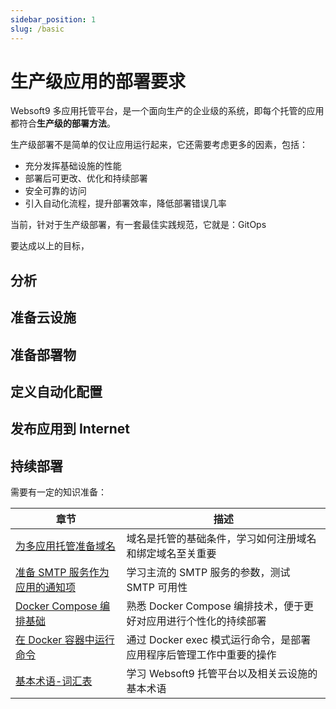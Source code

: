 ```yaml
---
sidebar_position: 1
slug: /basic
---
```


# 生产级应用的部署要求

Websoft9 多应用托管平台，是一个面向生产的企业级的系统，即每个托管的应用都符合**生产级的部署方法**。

生产级部署不是简单的仅让应用运行起来，它还需要考虑更多的因素，包括：

- 充分发挥基础设施的性能
- 部署后可更改、优化和持续部署
- 安全可靠的访问
- 引入自动化流程，提升部署效率，降低部署错误几率

当前，针对于生产级部署，有一套最佳实践规范，它就是：GitOps

要达成以上的目标，

## 分析

## 准备云设施

## 准备部署物

## 定义自动化配置

## 发布应用到 Internet

## 持续部署

需要有一定的知识准备：

| 章节              | 描述                                                     |
| ----------------- | -------------------------------------------------------- |
| [为多应用托管准备域名](./domains)   |  域名是托管的基础条件，学习如何注册域名和绑定域名至关重要  |
| [准备 SMTP 服务作为应用的通知项](./smtps)   |  学习主流的 SMTP 服务的参数，测试 SMTP 可用性  |
| [Docker Compose 编排基础](./starter)   |  熟悉 Docker Compose 编排技术，便于更好对应用进行个性化的持续部署 |
| [在 Docker 容器中运行命令](./starter)   |  通过 Docker exec 模式运行命令，是部署应用程序后管理工作中重要的操作  |
| [基本术语-词汇表](./glossary)   |  学习 Websoft9 托管平台以及相关云设施的基本术语 |


